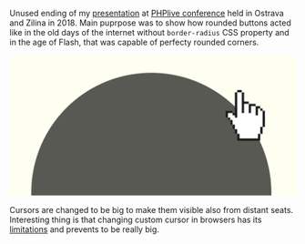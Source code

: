 Unused ending of my [presentation](https://docs.google.com/presentation/d/1jXR04uWfTf8w5rnPxuFIPGo4QMBzkzpMs2Cbocs_ggs/edit?usp=sharing) at [PHPlive conference]() held in Ostrava and Zilina in 2018. Main puprpose was to show how rounded buttons acted like in the old days of the internet without `border-radius` CSS property and in the age of Flash, that was capable of perfecty rounded corners.

![](image.png)

Cursors are changed to be big to make them visible also from distant seats. Interesting thing is that changing custom cursor in browsers has its [limitations](https://developer.mozilla.org/en-US/docs/Web/CSS/CSS_User_Interface/Using_URL_values_for_the_cursor_property/#Limitations) and prevents to be really big.
